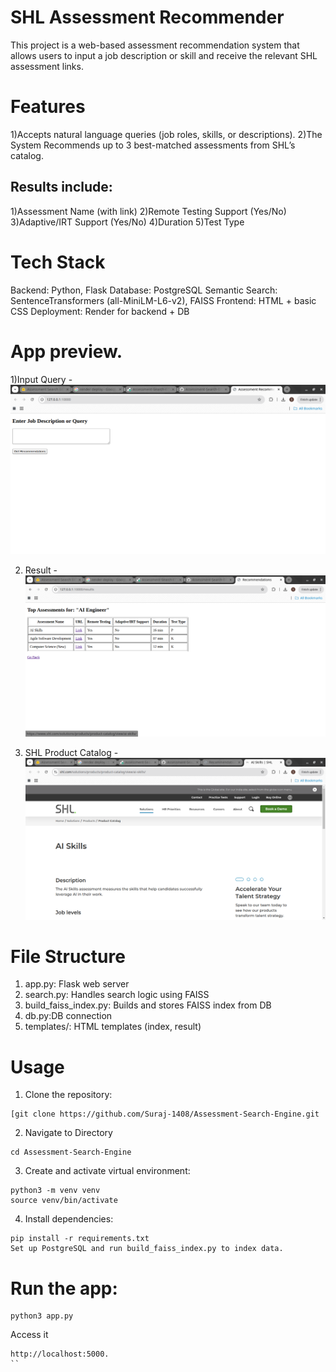 # SHL Assessment Recommender
This project is a web-based assessment recommendation system that allows users to input a job description or skill and receive the relevant SHL assessment links.

# Features
1)Accepts natural language queries (job roles, skills, or descriptions).
2)The System Recommends up to 3 best-matched assessments from SHL’s catalog.

## Results include:
1)Assessment Name (with link)
2)Remote Testing Support (Yes/No)
3)Adaptive/IRT Support (Yes/No)
4)Duration
5)Test Type


# Tech Stack
Backend: Python, Flask
Database: PostgreSQL
Semantic Search: SentenceTransformers (all-MiniLM-L6-v2), FAISS
Frontend: HTML + basic CSS
Deployment: Render for backend + DB

# App preview.
1)Input Query - 
![Screenshot 1](https://github.com/Suraj-1408/Assessment-Search-Engine/blob/master/Demo/Screenshot%20from%202025-04-08%2015-38-45.png?raw=true)

2) Result - 
![Screenshot 2](https://github.com/Suraj-1408/Assessment-Search-Engine/blob/master/Demo/Screenshot%20from%202025-04-08%2015-39-45.png?raw=true)

3) SHL Product Catalog  -
![Screenshot 3](https://github.com/Suraj-1408/Assessment-Search-Engine/blob/master/Demo/Screenshot%20from%202025-04-08%2015-39-54.png?raw=true)

# File Structure
1) app.py: Flask web server  
2) search.py: Handles search logic using FAISS  
3) build_faiss_index.py: Builds and stores FAISS index from DB  
4) db.py:DB connection
5) templates/: HTML templates (index, result)  

# Usage
1) Clone the repository: 
```
[git clone https://github.com/Suraj-1408/Assessment-Search-Engine.git
```  
2) Navigate to Directory
```
cd Assessment-Search-Engine
```
3) Create and activate virtual environment:  

```
python3 -m venv venv
source venv/bin/activate
```
4)  Install dependencies:
```
pip install -r requirements.txt
Set up PostgreSQL and run build_faiss_index.py to index data.
```

# Run the app:
```
python3 app.py
```
Access it
```
http://localhost:5000.
``
